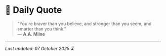 # 📜 Daily Quote

> "You're braver than you believe, and stronger than you seem, and smarter than you think."  
> — **A.A. Milne**

---

_Last updated: 07 October 2025 ⏳_
